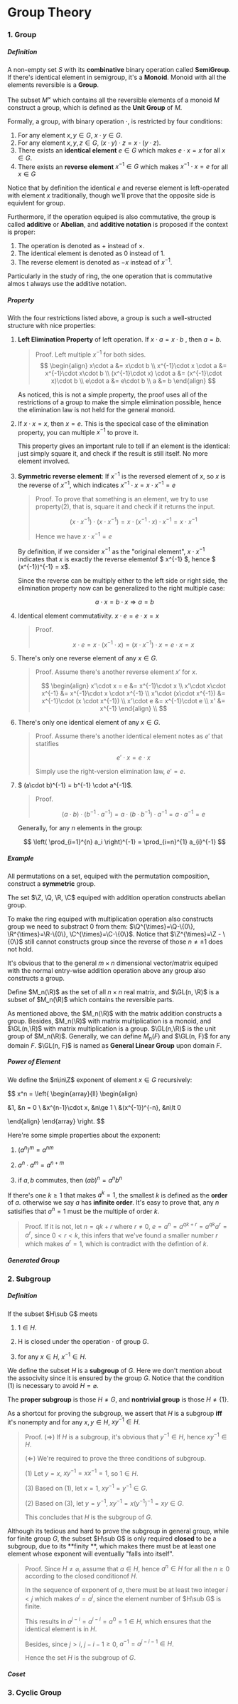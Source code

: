 $$
\newcommand{\GL}{\text{GL}}
$$

# Group Theory

### 1. Group

##### Definition

A non-empty set $S$ with its **combinative** binary operation called **SemiGroup**. If there's identical element in semigroup, it's a **Monoid**. Monoid with all the elements reversible is a **Group**.

The subset $M^{\times}$ which contains all the reversible elements of a monoid $M$ construct a group, which is defined as the **Unit Group** of $M$.

Formally, a group, with binary operation $\cdot$, is restricted by four conditions:

1. For any element $x, y\in G$, $x\cdot y\in G$.
2. For any element $x, y, z\in G$, $(x\cdot y)\cdot z = x\cdot (y\cdot z)$.
3. There exists an **identical element** $e\in G$ which makes $e\cdot x = x$ for all $x\in G$.
4. There exists an **reverse element** $x^{-1}\in G$ which makes $x^{-1}\cdot x = e$ for all $x\in G$

Notice that by definition the identical $e$ and reverse element is left-operated with element $x$ traditionally, though we'll prove that the opposite side is equivlent for group.

Furthermore, if the operation equiped is also commutative, the group is called **additive** or **Abelian**, and **additive notation** is proposed if the context is proper:

1. The operation is denoted as $+$ instead of $\times$.
2. The identical element is denoted as $0$ instead of $1$.
3. The reverse element is denoted as $-x$ instead of $x^{-1}$.

Particularly in the study of ring, the one operation that is commutative almos t always use the additive notation. 



##### Property

With the four restrictions listed above, a group is such a well-structed structure with nice properties:

1. **Left Elimination Property** of left operation. If $x\cdot a = x\cdot b$ , then $a = b$.

	> Proof. Left multiple $x^{-1}$ for both sides.
	> $$
    > \begin{align}
    > x\cdot a &= x\cdot b \\
    > x^{-1}\cdot x \cdot a &= x^{-1}\cdot x\cdot b \\
    > (x^{-1}\cdot x) \cdot a &= (x^{-1}\cdot x)\cdot b \\
    > e\cdot a &= e\cdot b \\
    > a &= b
    > \end{align}
    > $$

   As noticed, this is not a simple property, the proof uses all of the restrictions of a group to make the simple elimination possible, hence the elimination law is not held for the general monoid.
   
   

2. If $x\cdot x = x$, then $x = e$. This is the specical case of the elimination property, you can multiple $x^{-1}$ to prove it.

    This property gives an important rule to tell if an element is the identical: just simply square it, and check if the result is still itself. No more element involved.



3. **Symmetric reverse element**: If $x^{-1}$ is the reversed element of $x$, so $x$ is the reverse of $x^{-1}$, which indicates $x^{-1}\cdot x = x\cdot x^{-1} = e$

	> Proof. To prove that something is an element, we try to use property(2), that is, square it and check if it returns the input.
	>
	> $$
	> (x\cdot x^{-1})\cdot(x\cdot x^{-1}) = x\cdot (x^{-1}\cdot x)\cdot x^{-1} = x\cdot x^{-1}
	> $$
	> 
	> Hence we have $x\cdot x^{-1} = e$

	By definition, if we consider $x^{-1}$ as the "original element", $x\cdot x^{-1}$ indicates that $x$ is exactly the reverse elementof $ x^{-1} $, hence $ (x^{-1})^{-1} = x$.

	Since the reverse can be multiply either to the left side or right side, the elimination property now can be generalized to the right multiple case:

	$$
	a\cdot x = b\cdot x \Rightarrow a = b
	$$



4. Identical element commutativity. $x\cdot e = e\cdot x = x$

	> Proof.
	> 
	> $$
	> x\cdot e = x\cdot ( x^{-1} \cdot x) = (x\cdot x^{-1})\cdot x = e\cdot x = x
	> $$



5. There's only one reverse element of any $x\in G$.

	> Proof. Assume there's another reverse element $x'$ for $x$.
	>
	> $$
	> \begin{align}
	> x'\cdot x = e &= x^{-1}\cdot x \\
	> x'\cdot x\cdot x^{-1} &= x^{-1}\cdot x \cdot x^{-1} \\
	> x'\cdot (x\cdot x^{-1}) &= x^{-1}\cdot (x \cdot x^{-1}) \\
	> x'\cdot e &= x^{-1}\cdot e \\
	> x' &= x^{-1}
	> \end{align} \\
	> $$



6. There's only one identical element of any $x\in G$.

	> Proof. Assume there's another identical element notes as $e'$ that statifies
	> 
	> $$
	> e'\cdot x = e\cdot x
	> $$
	>
	> Simply use the right-version elimination law, $e' = e$.
	>



7. $ (a\cdot b)^{-1} = b^{-1} \cdot  a^{-1}$.

	> Proof.
	>
	> $$
	> (a\cdot b)\cdot (b^{-1}\cdot a^{-1}) = a\cdot (b\cdot b^{-1})\cdot a^{-1} = a \cdot  a^{-1} = e
	> $$

	Generally, for any $n$ elements in the group:

	$$
	\left( \prod_{i=1}^{n} a_i \right)^{-1} = \prod_{i=n}^{1} a_{i}^{-1}
	$$



##### Example

All permutations on a set, equiped with the permutation composition, construct a **symmetric** group.

The set $\Z, \Q, \R, \C$ equiped with addition operation constructs abelian group.

To make the ring equiped with multiplication operation also constructs group we need to substract $0$ from them: $\Q^{\times}=\Q-\{0\}, \R^{\times}=\R-\{0\}, \C^{\times}=\C-\{0\}$. Notice that $\Z^{\times}=\Z - \{0\}$ still cannot constructs group since the reverse of those $n\neq\pm1$ does not hold.

It's obvious that to the general $m\times n$ dimensional vector/matrix equiped with the normal entry-wise addition operation above any group also constructs a group.

Define $M_n(\R)$ as the set of all $n\times n$ real matrix, and $\GL(n, \R)$ is a subset of $M_n(\R)$ which contains the reversible parts.

As mentioned above, the $M_n(\R)$ with the matrix addition constructs a group. Besides, $M_n(\R)$ with matrix multiplication is a monoid, and $\GL(n,\R)$ with matrix multiplication is a group. $\GL(n,\R)$ is the unit group of $M_n(\R)$. Generally, we can define $M_n(F)$ and $\GL(n, F)$ for any domain $F$. $\GL(n, F)$ is named as **General Linear Group** upon domain $F$. 



##### Power of Element

We define the $n\in\Z$ exponent of element $x\in G$ recursively:

$$
x^n =  \left\{
\begin{array}{ll}
\begin{align}

&1, &n = 0  \\
&x^{n-1}\cdot x, &n\ge 1 \\
&(x^{-1})^{-n}, &n\lt 0 

\end{align}
\end{array}
\right.
$$

Here're some simple properties about the exponent:

1. $(a^n)^m = a^{nm}$

2. $a^n\cdot a^m = a^{n+m}$

3. if $a, b$ commutes, then $(ab)^n = a^n b^n$

If there's one $k\ge1$ that makes $a^k = 1$, the smallest $k$ is defined as the **order** of $a$. otherwise we say $a$ has **infinite order**. It's easy to prove that, any $n$ satisifies that $a^n = 1$ must be the multiple of order $k$.

> Proof. If it is not, let $n = qk + r$ where $r\neq0$, $e = a^n = a^{qk+r} = a^{qk}a^r = a^r$, since $0<r<k$, this infers that we've found a smaller number $r$ which makes $a^r = 1$, which is contradict with the defintion of $k$.



##### Generated Group



### 2. Subgroup

##### Definition

If the subset $H\sub G$ meets

1. $1\in H$.

2. H is closed under the operation $\cdot$ of group $G$.

3. for any $x\in H$, $x^{-1}\in H$.

We define the subset $H$ is a **subgroup** of $G$. Here we don't mention about the associvity since it is ensured by the group $G$. Notice that the condition (1) is necessary to avoid $H=\varnothing$.

The **proper subgroup** is those $H\neq G$, and **nontrivial group** is those $H\neq\{1\}$.

As a shortcut for proving the subgroup, we assert that $H$ is a subgroup **iff** it's nonempty and for any $x, y\in H$, $xy^{-1}\in H$.

> Proof. ($\Rightarrow$) If $H$ is a subgroup, it's obvious that $y^{-1}\in H$, hence $xy^{-1}\in H$.
>
> ($\Leftarrow$) We're required to prove the three conditions of subgroup.
>
> (1) Let $y = x$, $xy^{-1} = xx^{-1} = 1$, so $1\in H$.
>
> (3) Based on (1), let $x = 1$, $xy^{-1} = y^{-1}\in G$.
>
> (2) Based on (3), let $y = y^{-1}$, $xy^{-1} = x(y^{-1})^{-1} = xy\in G$.
>
> This concludes that $H$ is the subgroup of $G$.

Although its tedious and hard to prove the subgroup in general group, while for finite group $G$, the subset $H\sub G$ is only required **closed** to be a subgroup, due to its **finity **, which makes there must be at least one element whose exponent will eventually "falls into itself".

> Proof. Since $H\neq \varnothing$, assume that $a\in H$, hence $a^n\in H$ for all the $n\ge0$ according to the closed conditionof $H$.
>
> In the sequence of exponent of $a$, there must be at least two integer $i<j$ which makes $a^j = a^i$, since the element number of $H\sub G$ is finite.
>
> This results in $a^{j-i} = a^{i-i} = a^0 = 1 \in H$, which ensures that the identical element is in $H$.
>
> Besides, since $j>i$, $j-i-1\ge0$, $a^{-1} = a^{j-i-1}\in H$.
>
> Hence the set $H$ is the subgroup of $G$.



##### Coset







### 3. Cyclic Group




























